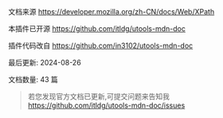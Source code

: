 文档来源 https://developer.mozilla.org/zh-CN/docs/Web/XPath

本插件已开源 https://github.com/itldg/utools-mdn-doc

插件代码改自 https://github.com/in3102/utools-mdn-doc

最后更新: 2024-08-26

文档数量: 43 篇

> 若您发现官方文档已更新,可提交问题来告知我 https://github.com/itldg/utools-mdn-doc/issues
